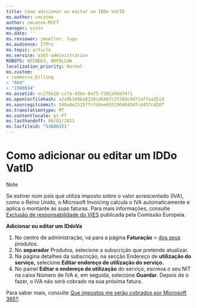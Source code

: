 ```yaml
---
title: Como adicionar ou editar um IDDo VatID
ms.author: cmcatee
author: cmcatee-MSFT
manager: scotv
ms.date: ''
ms.reviewer: jmueller, tugu
ms.audience: ITPro
ms.topic: article
ms.service: o365-administration
ROBOTS: NOINDEX, NOFOLLOW
localization_priority: Normal
ms.custom:
- commerce_billing
- "664"
- "1500034"
ms.assetid: ec278e2b-cc7a-43be-8af5-f381a50d7471
ms.openlocfilehash: a2a9b189ba8228cd6487c2f268c9d71affaa3519
ms.sourcegitcommit: 540a4e2515f7cfddee65519046454fc4437cd287
ms.translationtype: MT
ms.contentlocale: pt-PT
ms.lasthandoff: 08/01/2021
ms.locfileid: "53686321"
---
```

# <a name="how-to-add-or-edit-a-vatid"></a>Como adicionar ou editar um IDDo VatID

> [!NOTE]
> Se estiver num país que utiliza imposto sobre o valor acrescentado (IVA), como o Reino Unido, o Microsoft Invoicing calcula o IVA automaticamente e aplica o montante às suas faturas. Para mais informações, consulte [Exclusão de responsabilidade do VIES](https://go.microsoft.com/fwlink/p/?LinkID=841741) publicada pela Comissão Europeia.

**Adicionar ou editar um IDdoVa**

1. No centro de administração, vá para a página **Faturação** \> [dos seus](https://go.microsoft.com/fwlink/p/?linkid=842054) produtos.
2. No **separador** Produtos, selecione a subscrição que pretende atualizar.
3. Na página detalhes da subscrição, na secção Endereço de **utilização do serviço,** selecione **Editar endereço de utilização do serviço.**
4. No painel **Editar o endereço de utilização** do serviço, escreva o seu NIT na caixa Número de IVA e, em seguida, selecione **Guardar**.  Depois de o fazer, o IVA não será cobrado na sua próxima fatura.

Para saber mais, consulte [Que impostos me serão cobrados por Microsoft 365?](/microsoft-365/commerce/billing-and-payments/tax-information#what-tax-will-i-be-charged).